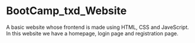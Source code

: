 ﻿# BootCamp_txd_Website
A basic website whose frontend is made using HTML, CSS and JaveScript.
In this website we have a homepage, login page and registration page.
